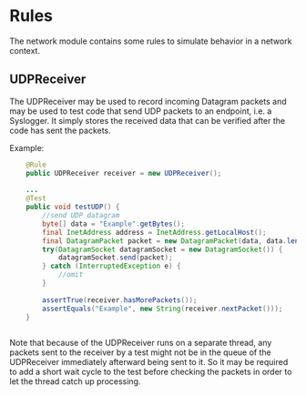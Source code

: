 Rules
=====

The network module contains some rules to simulate behavior in a network context.


UDPReceiver
------------------------------------

The UDPReceiver may be used to record incoming Datagram packets and may be used to test code that send UDP packets
to an endpoint, i.e. a Syslogger. It simply stores the received data that can be verified after the code has sent
the packets.

Example:

```java
    @Rule
    public UDPReceiver receiver = new UDPReceiver();
    
    ...
    @Test
    public void testUDP() {
        //send UDP datagram
        byte[] data = "Example".getBytes();
        final InetAddress address = InetAddress.getLocalHost();
        final DatagramPacket packet = new DatagramPacket(data, data.length, address, subject.getServerPort());
        try(DatagramSocket datagramSocket = new DatagramSocket()) {
            datagramSocket.send(packet);
        } catch (InterruptedException e) {
            //omit
        }
                
        assertTrue(receiver.hasMorePackets());
        assertEquals("Example", new String(receiver.nextPacket()));
    }
    
```

Note that because of the UDPReceiver runs on a separate thread, any packets sent to the receiver by a test might not be 
in the queue of the UDPReceiver immediately afterward being sent to it. So it may be required to add a short wait
cycle to the test before checking the packets in order to let the thread catch up processing.

